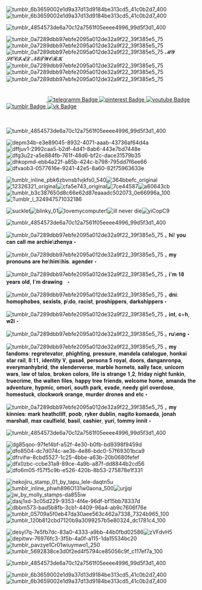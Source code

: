![tumblr_6b3659002e1d9a37d13d9184be313cd5_41c0b2d7_400](https://github.com/user-attachments/assets/be82afe9-2f12-4d77-b5fe-3e974c98a92d)![tumblr_6b3659002e1d9a37d13d9184be313cd5_41c0b2d7_400](https://github.com/user-attachments/assets/be82afe9-2f12-4d77-b5fe-3e974c98a92d)

![tumblr_4854573de6a70c12a7561f05eeee4996_99d5f3d1_400](https://github.com/user-attachments/assets/f043f34a-57c5-4b7a-9583-340673220c79)

![tumblr_0a7289dbb97ebfe2095a012de32a9f22_39f385e5_75](https://github.com/user-attachments/assets/52b8d3c2-7e25-4e24-8cd3-a97a05fbf2af)![tumblr_0a7289dbb97ebfe2095a012de32a9f22_39f385e5_75](https://github.com/user-attachments/assets/52b8d3c2-7e25-4e24-8cd3-a97a05fbf2af)![tumblr_0a7289dbb97ebfe2095a012de32a9f22_39f385e5_75](https://github.com/user-attachments/assets/52b8d3c2-7e25-4e24-8cd3-a97a05fbf2af) 𝓜𝓨 𝓢𝓞𝓒𝓘𝓐𝓛 𝓝𝓔𝓣𝓦𝓞𝓡𝓚  ![tumblr_0a7289dbb97ebfe2095a012de32a9f22_39f385e5_75](https://github.com/user-attachments/assets/52b8d3c2-7e25-4e24-8cd3-a97a05fbf2af)![tumblr_0a7289dbb97ebfe2095a012de32a9f22_39f385e5_75](https://github.com/user-attachments/assets/52b8d3c2-7e25-4e24-8cd3-a97a05fbf2af)![tumblr_0a7289dbb97ebfe2095a012de32a9f22_39f385e5_75](https://github.com/user-attachments/assets/52b8d3c2-7e25-4e24-8cd3-a97a05fbf2af)
  ᅠᅠᅠ ᅠ ᅠᅠ ᅠ ᅠᅠ ᅠ ᅠᅠ   
 <div id="badges">
 ᅠᅠ ᅠ ᅠᅠ ᅠ ᅠ<a href="https://t.me/archie_arrr">
    <img src="https://img.shields.io/badge/telegramm-crimson?style=for-the-badge&logo=linkedin&logoColor=white" alt="telegramm Badge"/>
  </a>
<a href="https://ru.pinterest.com/archie_arrr/">
    <img src="https://img.shields.io/badge/pinterest-brown?style=for-the-badge&logo=pinterestr&logoColor=white" alt="pinterest Badge"/>
<a href="https://www.youtube.com/channel/UC9KsquJjvOFuPMQo-P45vgg">
    <img src="https://img.shields.io/badge/youtube-darkred?style=for-the-badge&logo=youtube&logoColor=white" alt="youtube Badge"/>
  </a>
<a href="https://www.tumblr.com/archie-arrr/">
    <img src="https://img.shields.io/badge/tumblr-darkred?style=for-the-badge&logo=tumblr&logoColor=white" alt="tumblr Badge"/>
  </a>
<a href="https://vk.com/archie_arrr">
    <img src="https://img.shields.io/badge/vk-maroon?style=for-the-badge&logo=vk&logoColor=white" alt="vk Badge"/>
  </a>


ㅤㅤㅤㅤㅤ




![tumblr_4854573de6a70c12a7561f05eeee4996_99d5f3d1_400](https://github.com/user-attachments/assets/f043f34a-57c5-4b7a-9583-340673220c79)

![depm34b-e3e89045-8932-4071-aaab-43736af64d4a](https://github.com/user-attachments/assets/c08c781b-dc4e-4625-b3a9-1d1b218beaf1)![dffjuv1-2992caa5-b2df-4d41-8ab6-443e7bd7448e](https://github.com/user-attachments/assets/29b3107c-7984-4b68-bcb5-2b0d65e0d4c7)
![dfg3u2z-a5e884fb-761f-48d6-bf2c-dace31579b35](https://github.com/user-attachments/assets/d084b70c-f57a-44ec-b8a7-e0ad7f438529)![dhkopmd-ebb4a22f-a85b-424c-b798-795dd7f6ee66](https://github.com/user-attachments/assets/ddc0ff46-29a1-414d-b202-49eb7bfea09d)![dfvaob3-0577616e-9241-42e5-8a60-82f75963633e](https://github.com/user-attachments/assets/85b7b7bd-36e9-4088-b4be-d207171934af)




![tumblr_inline_pbk6zbvnsb1vjkfs0_540](https://github.com/user-attachments/assets/13107cdd-ccaa-4289-b2ec-4cec7e03abd3)![364bbefc_original](https://github.com/user-attachments/assets/95836e68-7136-4699-85cb-db5053c25fc0)![12326321_original](https://github.com/user-attachments/assets/43c36719-5bdc-4f48-9fd3-f85addf56be9)![cfa5e743_original](https://github.com/user-attachments/assets/6a81c191-abe1-4b75-bfd5-86df5f49db52)![7ce44587](https://github.com/user-attachments/assets/ff45e309-8e39-4f9e-bd99-7d78dbd8fc61)![a60643cb](https://github.com/user-attachments/assets/890cb8c7-8bdc-4a7b-a360-7cce19a00ae3)![tumblr_b3c387650d8c66e62d87eaaadc502073_0e66996a_100](https://github.com/user-attachments/assets/43bbf603-96d6-451a-bf88-2cd870810018)
![Tumblr_l_324947571032186](https://github.com/user-attachments/assets/a7a2cb16-d7e9-40c2-9bc7-d781f2f3d4a0)




![sucklet](https://github.com/user-attachments/assets/af41b2bd-30c7-4fe0-b325-ba54ff9465b6)![blinky_01](https://github.com/user-attachments/assets/57e8efa3-85ba-4d57-a29b-6a8f8a931d9a)![lovemycomputer](https://github.com/user-attachments/assets/f010b322-a5c9-46ee-aed2-a9d2978fd0bc)!![ill never die](https://github.com/user-attachments/assets/617d7a2e-2794-4ffb-945d-41e364424055)![yiCopC9](https://github.com/user-attachments/assets/1a880fce-b30c-4d1d-b43d-edd342dbf817)





![tumblr_4854573de6a70c12a7561f05eeee4996_99d5f3d1_400](https://github.com/user-attachments/assets/f043f34a-57c5-4b7a-9583-340673220c79)


![tumblr_0a7289dbb97ebfe2095a012de32a9f22_39f385e5_75](https://github.com/user-attachments/assets/52b8d3c2-7e25-4e24-8cd3-a97a05fbf2af)
｡ 𝐡𝐢! 𝐲𝐨𝐮 𝐜𝐚𝐧 𝐜𝐚𝐥𝐥 𝐦𝐞 𝐚𝐫𝐜𝐡𝐢𝐞\𝐳𝐡𝐞𝐧𝐲𝐚 ⋆

![tumblr_0a7289dbb97ebfe2095a012de32a9f22_39f385e5_75](https://github.com/user-attachments/assets/52b8d3c2-7e25-4e24-8cd3-a97a05fbf2af) ｡  𝐦𝐲 𝐩𝐫𝐨𝐧𝐨𝐮𝐧𝐬 𝐚𝐫𝐞 𝐡𝐞\𝐡𝐢𝐦\𝐡𝐢𝐬. 𝐚𝐠𝐞𝐧𝐝𝐞𝐫  ⋆

![tumblr_0a7289dbb97ebfe2095a012de32a9f22_39f385e5_75](https://github.com/user-attachments/assets/52b8d3c2-7e25-4e24-8cd3-a97a05fbf2af) ｡ 𝐢'𝐦 𝟏𝟖 𝐲𝐞𝐚𝐫𝐬 𝐨𝐥𝐝, 𝐈'𝐦 𝐝𝐫𝐚𝐰𝐢𝐧𝐠ᅠ⋆
 
![tumblr_0a7289dbb97ebfe2095a012de32a9f22_39f385e5_75](https://github.com/user-attachments/assets/52b8d3c2-7e25-4e24-8cd3-a97a05fbf2af) ｡  𝐝𝐧𝐢: 𝐡𝐨𝐦𝐨𝐩𝐡𝐨𝐛𝐞𝐬, 𝐬𝐞𝐱𝐢𝐬𝐭𝐬, 𝐩\𝐝𝐨, 𝐫𝐚𝐜𝐢𝐬𝐭, 𝐩𝐫𝐨𝐬𝐡𝐢𝐩𝐩𝐞𝐫𝐬, 𝐝𝐚𝐫𝐤𝐬𝐡𝐢𝐩𝐩𝐞𝐫𝐬 ⋆

![tumblr_0a7289dbb97ebfe2095a012de32a9f22_39f385e5_75](https://github.com/user-attachments/assets/52b8d3c2-7e25-4e24-8cd3-a97a05fbf2af) ｡  𝐢𝐧𝐭, 𝐜+𝐡, 𝐰𝟐𝐢 ⋆

![tumblr_0a7289dbb97ebfe2095a012de32a9f22_39f385e5_75](https://github.com/user-attachments/assets/52b8d3c2-7e25-4e24-8cd3-a97a05fbf2af) ｡  𝐫𝐮\𝐞𝐧𝐠 ⋆


![tumblr_0a7289dbb97ebfe2095a012de32a9f22_39f385e5_75](https://github.com/user-attachments/assets/52b8d3c2-7e25-4e24-8cd3-a97a05fbf2af) ｡  𝐦𝐲 𝐟𝐚𝐧𝐝𝐨𝐦𝐬: 𝐫𝐞𝐠𝐫𝐞𝐭𝐞𝐯𝐚𝐭𝐨𝐫, 𝐩𝐡𝐢𝐠𝐡𝐭𝐢𝐧𝐠, 𝐩𝐫𝐞𝐬𝐬𝐮𝐫𝐞, 𝐦𝐚𝐧𝐝𝐞𝐥𝐚 𝐜𝐚𝐭𝐚𝐥𝐨𝐠𝐮𝐞, 𝐡𝐨𝐧𝐤𝐚𝐢 𝐬𝐭𝐚𝐫 𝐫𝐚𝐢𝐥, 𝟖:𝟏𝟏, 𝐢𝐝𝐞𝐧𝐭𝐢𝐭𝐲 𝐕, 𝐠𝐚𝐬𝐚𝟒, 𝐩𝐞𝐫𝐬𝐨𝐧𝐚 𝟓 𝐫𝐨𝐲𝐚𝐥, 𝐝𝐨𝐨𝐫𝐬, 𝐝𝐚𝐧𝐠𝐚𝐧𝐫𝐨𝐧𝐩𝐚, 𝐞𝐯𝐞𝐫𝐲𝐦𝐚𝐧𝐡𝐲𝐛𝐫𝐢𝐝, 𝐭𝐡𝐞 𝐬𝐥𝐞𝐧𝐝𝐞𝐫𝐯𝐞𝐫𝐬𝐞, 𝐦𝐚𝐫𝐛𝐥𝐞 𝐡𝐨𝐫𝐧𝐞𝐭𝐬, 𝐬𝐚𝐥𝐥𝐲 𝐟𝐚𝐜𝐞, 𝐮𝐧𝐢𝐜𝐨𝐫𝐧 𝐰𝐚𝐫𝐬, 𝐥𝐚𝐰 𝐨𝐟 𝐭𝐚𝐥𝐨𝐬, 𝐛𝐫𝐨𝐤𝐞𝐧 𝐜𝐨𝐥𝐨𝐫𝐬, 𝐥𝐢𝐟𝐞 𝐢𝐬 𝐬𝐭𝐫𝐚𝐧𝐠𝐞 𝟏,𝟐, 𝐟𝐫𝐢𝐝𝐚𝐲 𝐧𝐢𝐠𝐡𝐭 𝐟𝐮𝐧𝐤𝐢𝐧, 𝐭𝐫𝐮𝐞𝐜𝐫𝐢𝐦𝐞, 𝐭𝐡𝐞 𝐰𝐚𝐥𝐭𝐞𝐧 𝐟𝐢𝐥𝐞𝐬, 𝐡𝐚𝐩𝐩𝐲 𝐭𝐫𝐞𝐞 𝐟𝐫𝐢𝐞𝐧𝐝𝐬, 𝐰𝐞𝐥𝐜𝐨𝐦𝐞 𝐡𝐨𝐦𝐞, 𝐚𝐦𝐚𝐧𝐝𝐚 𝐭𝐡𝐞 𝐚𝐝𝐯𝐞𝐧𝐭𝐮𝐫𝐞, 𝐡𝐲𝐩𝐦𝐢𝐜, 𝐨𝐦𝐨𝐫𝐢, 𝐬𝐨𝐮𝐭𝐡 𝐩𝐚𝐫𝐤, 𝐞𝐯𝐚𝐝𝐞, 𝐧𝐞𝐞𝐝𝐲 𝐠𝐢𝐫𝐥 𝐨𝐯𝐞𝐫𝐝𝐨𝐬𝐞, 𝐡𝐨𝐦𝐞𝐬𝐭𝐮𝐜𝐤, 𝐜𝐥𝐨𝐜𝐤𝐰𝐨𝐫𝐤 𝐨𝐫𝐚𝐧𝐠𝐞, 𝐦𝐮𝐫𝐝𝐞𝐫 𝐝𝐫𝐨𝐧𝐞𝐬 𝐚𝐧𝐝 𝐞𝐭𝐜 ⋆

![tumblr_0a7289dbb97ebfe2095a012de32a9f22_39f385e5_75](https://github.com/user-attachments/assets/52b8d3c2-7e25-4e24-8cd3-a97a05fbf2af) ｡  𝐦𝐲 𝐤𝐢𝐧𝐧𝐢𝐞𝐬: 𝐦𝐚𝐫𝐤 𝐡𝐞𝐚𝐭𝐡𝐜𝐥𝐢𝐟𝐟, 𝐩𝐨𝐨𝐛, 𝐫𝐲𝐤𝐞𝐫 𝐝𝐮𝐛𝐥𝐢𝐧, 𝐧𝐚𝐠𝐢𝐭𝐨 𝐤𝐨𝐦𝐚𝐞𝐝𝐚, 𝐣𝐨𝐧𝐚𝐡 𝐦𝐚𝐫𝐬𝐡𝐚𝐥𝐥, 𝐦𝐚𝐱 𝐜𝐚𝐮𝐥𝐟𝐢𝐞𝐥𝐝, 𝐛𝐚𝐬𝐢𝐥, 𝐜𝐚𝐬𝐡𝐢𝐞𝐫, 𝐲𝐮𝐫𝐢, 𝐭𝐨𝐦𝐦𝐲 𝐢𝐧𝐧𝐢𝐭   ⋆

![tumblr_4854573de6a70c12a7561f05eeee4996_99d5f3d1_400](https://github.com/user-attachments/assets/f043f34a-57c5-4b7a-9583-340673220c79)


![dg85qoo-97fef4bf-a52f-4e30-b0fb-bd9398f9459d](https://github.com/user-attachments/assets/9ce5e44b-6c7a-4b87-8700-a85ef3a65d23)![dfo8504-dc7d074c-ae3b-4e86-bdc0-57f69301bca9](https://github.com/user-attachments/assets/d6771ecf-12e2-4ccd-8abd-121a93a84ce9)![dfrvifw-8cbd5527-1c25-4bbe-a63b-20b0680fefef](https://github.com/user-attachments/assets/57e5f5db-7378-4399-b32e-4c15532097cd)![dfx0zbc-ccbe31a8-89ce-4a9b-a87f-dd8844b2cd56](https://github.com/user-attachments/assets/f0ad94ea-3bb9-4a94-aa4f-1d552a692028)![dfo6m05-f57f5c9b-e526-420b-8b53-275878e1f331](https://github.com/user-attachments/assets/074bc764-4078-491d-9376-1d451fb036d7)




![nekojiru_stamp_01_by_tapu_lele-daqtn5u](https://github.com/user-attachments/assets/9c927788-04ed-4179-b926-594f82d6c8eb)![tumblr_inline_phwh896O131w0aona_500](https://github.com/user-attachments/assets/739f437a-e873-4fca-b4fd-602b6c79fafc)![urjjqi](https://github.com/user-attachments/assets/7bb39eed-2a8a-41ef-b418-855f8f04cf2e)![jw_by_molly_stamps-da855iw](https://github.com/user-attachments/assets/e8163aaa-92c2-42ec-87b1-b6d114b91fb3)![dasj1xd-3c05d229-9353-4f4e-96df-bf15bb78337d](https://github.com/user-attachments/assets/9e0a11e1-6249-4598-af52-7a10495727ee)![dbbm573-bad5b8fb-3cb1-4409-96a4-ab9c7606f76e](https://github.com/user-attachments/assets/2d200248-7f50-4d73-be77-f7ea6577c588)![tumblr_05709a5f0eb47da30aee563c462a7338_7324b965_100](https://github.com/user-attachments/assets/5056a8c6-cfe9-4245-b36f-b7f3b6b3cfa0)![tumblr_120b812cbd7120b9a3099257b5e80324_dc1781c4_100](https://github.com/user-attachments/assets/fb06005f-96d5-4856-b791-3a5094918d92)

![desyl7q-7e5fb7dc-83a0-4333-a9bb-44b0fbd02586](https://github.com/user-attachments/assets/78578420-84d0-4b93-a089-d1c38d8b2568)![zVFdvH5](https://github.com/user-attachments/assets/e49d4241-18b4-47e2-8950-692e45f74e51)![depitwv-76976fc3-3f5b-4a0f-a115-1da15534bc20](https://github.com/user-attachments/assets/2dada42f-cc2e-46f9-b31f-0654da123774)![tumblr_pavzye1Cr01wiuymwo1_250](https://github.com/user-attachments/assets/b6a74db1-aca3-4ab3-832a-d5045e90151f)![tumblr_5692838ce3d0f2ed4f5794ce85056c9f_c117ef7a_100](https://github.com/user-attachments/assets/66b3f10f-17c1-4854-bdbf-7ff2d75a9a9e)

![tumblr_4854573de6a70c12a7561f05eeee4996_99d5f3d1_400](https://github.com/user-attachments/assets/f043f34a-57c5-4b7a-9583-340673220c79)


![tumblr_6b3659002e1d9a37d13d9184be313cd5_41c0b2d7_400](https://github.com/user-attachments/assets/be82afe9-2f12-4d77-b5fe-3e974c98a92d)![tumblr_6b3659002e1d9a37d13d9184be313cd5_41c0b2d7_400](https://github.com/user-attachments/assets/be82afe9-2f12-4d77-b5fe-3e974c98a92d)


